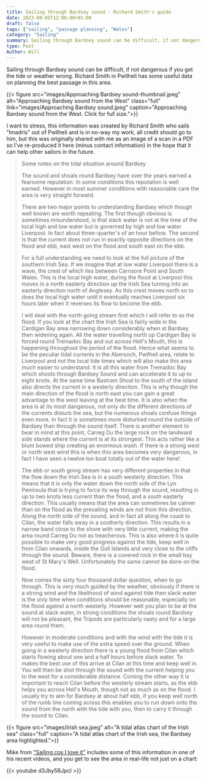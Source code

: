 ```yaml
---
title: Sailing through Bardsey sound - Richard Smith's guide
date: 2023-09-05T12:00:00+01:00
draft: false
tags: ["sailing", "passage planning", "Wales"]
category: "Sailing"
summary: Sailing through Bardsey sound can be difficult, if not dangerous if you get the tide or weather wrong. Richard Smith in Pwllheli has some useful data on planning the best passage in this area.
type: Post
Author: Will
---
```


Sailing through Bardsey sound can be difficult, if not dangerous if you get the tide or weather wrong. Richard Smith in Pwllheli has some useful data on planning the best passage in this area.

{{< figure src="images/Approaching Bardsey sound-thumbnail.jpeg" alt="Approaching Bardsey sound from the West" class="full" link="images/Approaching Bardsey sound.jpeg" caption="Approaching Bardsey sound from the West. Click for full size.">}}

I want to stress, this information was created by Richard Smith who sails "Imadris" out of Pwllheli and is in no-way my work, all credit should go to him, but this was originally shared with me as an image of a scan in a PDF so I've re-produced it here (minus contact information) in the hope that it can help other sailors in the future.

> Some notes on the tidal situation around Bardsey
>
> The sound and shoals round Bardsey have over the years earned a fearsome reputation. In some conditions this reputation is well earned. However in most summer conditions with reasonable care the area is very straight forward.
>
> There are two major points to understanding Bardsey which though well known are worth repeating. The first though obvious is sometimes misunderstood, is that slack water is not at the time of the local high and low water but is governed by high and low water Liverpool. In fact about three-quarter's of an hour before. The second is that the current does not run in exactly opposite directions on the flood and ebb, east west on the flood and south east on the ebb.
>
> For a full understanding we need to look at the full picture of the southern Irish Sea. If we imagine that at low water Liverpool there is a wave, the crest of which lies between Carnsore Point and South Wales. This is the local high water, during the flood at Liverpool this moves in a north easterly direction up the Irish Sea turning into an easterly direction north of Anglesey. As this crest moves north so to does the local high water until it eventually reaches Liverpool six hours later when it reverses its flow to become the ebb.
>
> I will deal with the north going stream first which I will refer to as the flood. If you look at the chart the Irish Sea is fairly wide in the Cardigan Bay area narrowing down considerably when at Bardsey then widening again. All the water travelling north up Cardigan Bay is forced round Tremadoc Bay and out across Hell's Mouth, this is happening throughout the period of the flood. Hence what seems to be the peculiar tidal currents in the Abersoch, Pwllheli area, relate to Liverpool and not the local tide times which will also make this area much easier to understand. It is all this water from Tremadoc Bay which shoots through Bardsey Sound and can accelerate it to up to eight knots. At the same time Bastram Shoal to the south of the island also directs the current in a westerly direction. This is why though the main direction of the flood is north east you can gain a great advantage to the west leaving at the best time. It is also when the area is at its most dangerous, not only do the different directions of the currents disturb the sea, but the numerous shoals confuse things even more. In fact it is sometimes more disturbed round the outside of Bardsey than through the sound itself. There is another element to bear in mind at this point, Carreg Du the large rock on the landward side stands where the current is at its strongest. This acts rather like a blunt bowed ship creating an enormous wash. If there is a strong west or north west wind this is when this area becomes very dangerous, in fact I have seen a twelve ton boat totally out of the water here!
>
> The ebb or south going stream has very different properties in that the flow down the Irish Sea is in a south westerly direction. This means that it is only the water down the north side of the Lyn Peninsula that is trying to force its way through the sound, resulting in up to two knots less current than the flood, and a south easterly direction. This usually means that the area can sometimes be calmer than on the flood as the prevailing winds are not from this direction. Along the north side of the sound, and in fact all along the coast to Cilan, the water falls away in a southerly direction. This results in a narrow band close to the shore with very little current, making the area round Carreg Du not as treacherous. This is also where it is quite possible to make very good progress against the tide, keep well in from Cilan onwards, inside the Gull Islands and very close to the cliffs through the sound. Beware, there is a covered rock in the small bay west of St Mary's Well. Unfortunately the same cannot be done on the flood.
>
> Now comes the sixty four thousand dollar question, when to go through. This is very much guided by the weather, obviously if there is a strong wind and the likelihood of wind against tide then slack water is the only time when conditions should be reasonable, especially on the flood against a north westerly. However well you plan to be at the sound at slack water, in strong conditions the shoals round Bardsey will not be pleasant, the Tripods are particularly nasty and for a large area round them.
>
> However in moderate conditions and with the wind with the tide it is very useful to make use of the extra speed over the ground. When going in a westerly direction there is a young flood from Cilan which starts flowing about one and a half hours before slack water. To makes the best use of this arrive at Cilan at this time and keep well in. You will then be shot through the sound with the current helping you to the west for a considerable distance. Coming the other way it is important to reach Cilan before the westerly stream starts, as the ebb helps you across Hell's Mouth, though not as much as on the flood. I usually try to aim for Bardsey at about half ebb, if you keep well north of the rumb line coming across this enables you to run down onto the sound from the north with the tide with you, then to carry it through the sound to Cilan.

{{< figure src="images/Irish sea.jpeg" alt="A tidal atlas chart of the Irish sea" class="full" caption="A tidal atlas chart of the Irish sea, the Bardsey area highlighted.">}}

Mike from ["Sailing cos I love it"](https://www.youtube.com/channel/UCBczX15IcXx0OqhqwlUtJjw/videos?view=0&sort=dd&shelf_id=0) includes some of this information in one of his recent videos, and you get to see the area in real-life not just on a chart:

{{< youtube d3Jby5BJpcI >}}
